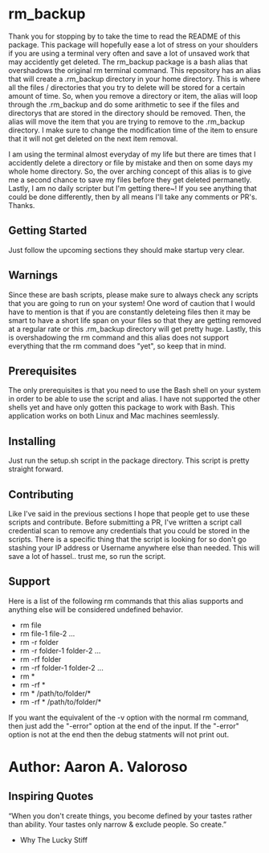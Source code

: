 # rm_backup

Thank you for stopping by to take the time to read the README of this package. This package will hopefully ease a lot of stress on your shoulders if you are using a terminal very often and save a lot of unsaved work that may accidently get deleted. The rm_backup package is a bash alias that overshadows the original rm terminal command. This repository has an alias that will create a .rm_backup directory in your home directory. This is where all the files / directories that you try to delete will be stored for a certain amount of time. So, when you remove a directory or item, the alias will loop through the .rm_backup and do some arithmetic to see if the files and directorys that are stored in the directory should be removed. Then, the alias will move the item that you are trying to remove to the .rm_backup directory. I make sure to change the modification time of the item to ensure that it will not get deleted on the next item removal.

I am using the terminal almost everyday of my life but there are times that I accidently delete a directory or file by mistake and then on some days my whole home directory. So, the over arching concept of this alias is to give me a second chance to save my files before they get deleted permanetly. Lastly, I am no daily scripter but I'm getting there~! If you see anything that could be done differently, then by all means I'll take any comments or PR's. Thanks.


## Getting Started

Just follow the upcoming sections they should make startup very clear.

## Warnings

Since these are bash scripts, please make sure to always check any scripts that you are going to run on your system! One word of caution that I would have to mention is that if you are constantly deleteing files then it may be smart to have a short life span on your files so that they are getting removed at a regular rate or this .rm_backup directory will get pretty huge. Lastly, this is overshadowing the rm command and this alias does not support everything that the rm command does "yet", so keep that in mind.

## Prerequisites

The only prerequisites is that you need to use the Bash shell on your system in order to be able to use the script and alias. I have not supported the other shells yet and have only gotten this package to work with Bash. This application works on both Linux and Mac machines seemlessly. 

## Installing

Just run the setup.sh script in the package directory. This script is pretty straight forward.

## Contributing

Like I've said in the previous sections I hope that people get to use these scripts and contribute. Before submitting a PR, I've written a script call credential scan to remove any credentials that you could be stored in the scripts. There is a specific thing that the script is looking for so don't go stashing your IP address or Username anywhere else than needed. This will save a lot of hassel.. trust me, so run the script. 

## Support

Here is a list of the following rm commands that this alias supports and anything else will be considered undefined behavior.
- rm file
- rm file-1 file-2 ...
- rm -r folder
- rm -r folder-1 folder-2 ...
- rm -rf folder
- rm -rf folder-1 folder-2 ...
- rm *
- rm -rf *
- rm * /path/to/folder/*
- rm -rf * /path/to/folder/*

If you want the equivalent of the -v option with the normal rm command, then just add the "-error" option at the end of the input. If the "-error" option is not at the end then the debug statments will not print out. 

# Author: Aaron A. Valoroso


## Inspiring Quotes

“When you don't create things, you become defined by your tastes rather than ability. Your tastes only narrow & exclude people. So create.” 
 - Why The Lucky Stiff

